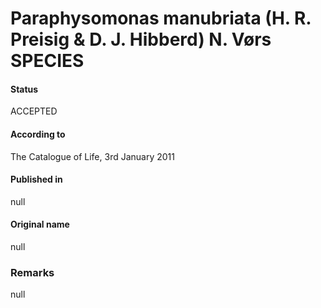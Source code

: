 Paraphysomonas manubriata (H. R. Preisig & D. J. Hibberd) N. Vørs SPECIES
=======

#### Status
ACCEPTED

#### According to
The Catalogue of Life, 3rd January 2011

#### Published in
null

#### Original name
null

### Remarks
null